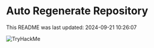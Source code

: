 # Auto Regenerate Repository

This README was last updated: 2024-09-21 10:26:07

 ![TryHackMe](https://tryhackme.com/badge/533634)